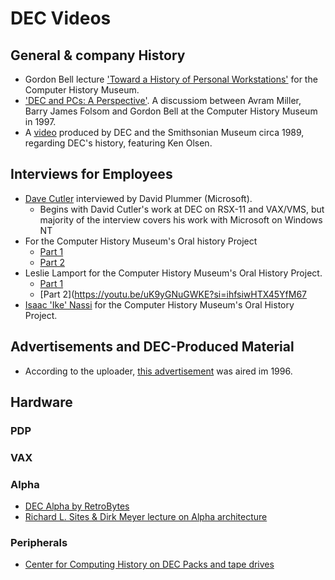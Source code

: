 DEC Videos
==========

## General & company History
- Gordon Bell lecture ['Toward a History of Personal Workstations'](https://youtu.be/Z-4X6dkESEk?si=ICSXwuq3i8gxGAbb) for the Computer History Museum.
- ['DEC and PCs: A Perspective'](https://youtu.be/rgb4VXYRv8U?si=azUIiXQiKFQXOJjL). A discussiom between Avram Miller, Barry James Folsom and Gordon Bell at the Computer History Museum in 1997.
- A [video](https://youtu.be/sPU8-fkaRWc?si=Qn-ZU5RlphuvK9e-) produced by DEC and the Smithsonian Museum circa 1989, regarding DEC's history, featuring Ken Olsen.

## Interviews for Employees
- [Dave Cutler](https://youtu.be/xi1Lq79mLeE?si=Uzgid5QVd2GaWuWF) interviewed by David Plummer (Microsoft).
    - Begins with David Cutler's work at DEC on RSX-11 and VAX/VMS, but majority of the interview covers his work with Microsoft on Windows NT
- For the Computer History Museum's Oral history Project
    - [Part 1](https://youtu.be/29RkHH-psrY?si=vBpthT0L7RLlh-9X)
    - [Part 2](https://youtu.be/SVgSLud50ss?si=GtFMbnRbP-NMidpQ)
- Leslie Lamport for the Computer History Museum's Oral History Project.
    - [Part 1](https://youtu.be/SXt3-iZpQQc?si=Vcija8drHo-1o6xl)
    - [Part 2](https://youtu.be/uK9yGNuGWKE?si=ihfsiwHTX45YfM67
- [Isaac 'Ike' Nassi](https://youtu.be/4inddaqL2ZM?si=pOTAw4pMhIE_pDor) for the Computer History Museum's Oral History Project.


## Advertisements and DEC-Produced Material
- According to the uploader, [this advertisement](https://youtu.be/2bbYlfwCUNQ?si=n869Mh8Kecy8ztlR) was aired im 1996.

## Hardware
### PDP

### VAX

### Alpha
- [DEC Alpha by RetroBytes](https://youtu.be/RAxomGVR12E?si=yTz2ZoEdZ3XLsUkE)
- [Richard L. Sites & Dirk Meyer lecture on Alpha architecture](https://youtu.be/klg1FtHADso?si=DEAp7WUsYSLXg_CK)

### Peripherals
- [Center for Computing History on DEC Packs and tape drives](https://youtu.be/H-uFzBDQQjw?si=ccgL8ldIBr7kDrqO)